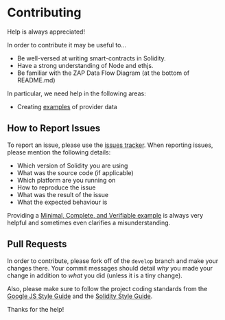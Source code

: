 # Contributing

Help is always appreciated!

In order to contribute it may be useful to... 

  * Be well-versed at writing smart-contracts in Solidity.
  * Have a strong understanding of Node and ethjs.
  * Be familiar with the ZAP Data Flow Diagram (at the bottom of README.md)

In particular, we need help in the following areas:

  * Creating [examples](https://github.com/zapproject/FeedArbitration/tree/master/examples) of provider data
  
  
## How to Report Issues  

To report an issue, please use the
[issues tracker](https://github.com/zapproject/ZapContracts/issues). When
reporting issues, please mention the following details:

* Which version of Solidity you are using
* What was the source code (if applicable)
* Which platform are you running on
* How to reproduce the issue
* What was the result of the issue
* What the expected behaviour is

Providing a [Minimal, Complete, and Verifiable example](https://stackoverflow.com/help/mcve) 
is always very helpful and sometimes even clarifies a misunderstanding.

## Pull Requests

In order to contribute, please fork off of the ``develop`` branch and make your
changes there. Your commit messages should detail *why* you made your change
in addition to *what* you did (unless it is a tiny change).

Also, please make sure to follow the project coding standards from the [Google JS Style Guide](https://google.github.io/styleguide/jsguide.html) and the [Solidity Style Guide](http://solidity.readthedocs.io/en/develop/style-guide.html).

Thanks for the help!
